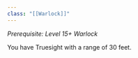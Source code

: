 ```yaml
---
class: "[[Warlock]]"
---
```

_Prerequisite: Level 15+ Warlock_

You have Truesight with a range of 30 feet.